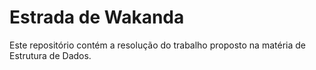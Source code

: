 # Estrada de Wakanda
Este repositório contém a resolução do trabalho proposto na matéria de Estrutura de Dados.
